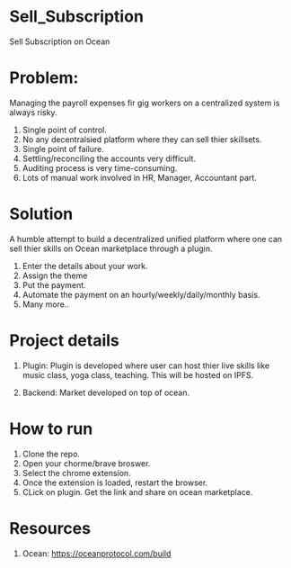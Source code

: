 # Sell_Subscription
Sell Subscription on Ocean

Problem:
===========

Managing the payroll expenses fir gig workers on a centralized system is always risky. 
1. Single point of control.
2. No any decentralsied platform where they can sell thier skillsets.
2. Single point of failure. 
2. Settling/reconciling the accounts very difficult. 
3. Auditing process is very time-consuming. 
4. Lots of manual work involved in HR, Manager, Accountant part. 

Solution
===========
A humble attempt to build a decentralized unified platform where one can sell thier skills on Ocean marketplace  through a plugin.

1. Enter the details about your work.
2. Assign the theme
3. Put the payment.
4. Automate the payment on an hourly/weekly/daily/monthly basis.
5. Many more.. 




Project details
===========

1. Plugin: Plugin is developed where user can host thier live skills like music class, yoga class, teaching. This will be hosted on IPFS.

2. Backend: Market developed on top of ocean.

How to run
===========

1. Clone the repo.
2. Open your chorme/brave broswer.
3. Select the chrome extension.
4. Once the extension is loaded, restart the browser.
5. CLick on plugin. Get the link and share on ocean marketplace.



Resources
======

1. Ocean: https://oceanprotocol.com/build




